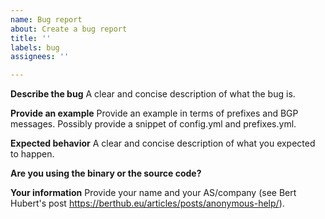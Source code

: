 ```yaml
---
name: Bug report
about: Create a bug report
title: ''
labels: bug
assignees: ''

---
```


**Describe the bug**
A clear and concise description of what the bug is.

**Provide an example**
Provide an example in terms of prefixes and BGP messages. Possibly provide a snippet of config.yml and prefixes.yml.

**Expected behavior**
A clear and concise description of what you expected to happen.

**Are you using the binary or the source code?**

**Your information**
Provide your name and your AS/company (see Bert Hubert's post https://berthub.eu/articles/posts/anonymous-help/).
